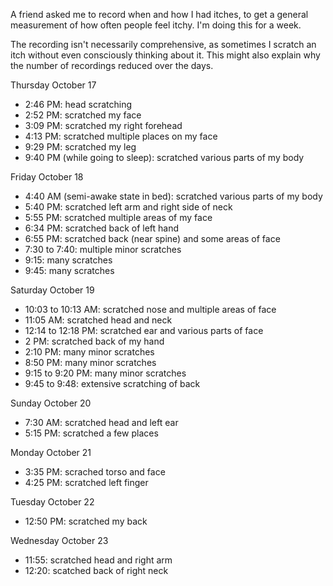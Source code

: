 A friend asked me to record when and how I had itches, to get a
general measurement of how often people feel itchy. I'm doing this for
a week.

The recording isn't necessarily comprehensive, as sometimes I scratch
an itch without even consciously thinking about it. This might also
explain why the number of recordings reduced over the days.

Thursday October 17

- 2:46 PM: head scratching
- 2:52 PM: scratched my face
- 3:09 PM: scratched my right forehead
- 4:13 PM: scratched multiple places on my face
- 9:29 PM: scratched my leg
- 9:40 PM (while going to sleep): scratched various parts of my body

Friday October 18

- 4:40 AM (semi-awake state in bed): scratched various parts of my body
- 5:40 PM: scratched left arm and right side of neck
- 5:55 PM: scratched multiple areas of my face
- 6:34 PM: scratched back of left hand
- 6:55 PM: scratched back (near spine) and some areas of face
- 7:30 to 7:40: multiple minor scratches
- 9:15: many scratches
- 9:45: many scratches

Saturday October 19

- 10:03 to 10:13 AM: scratched nose and multiple areas of face
- 11:05 AM: scratched head and neck
- 12:14 to 12:18 PM: scratched ear and various parts of face
- 2 PM: scratched back of my hand
- 2:10 PM: many minor scratches
- 8:50 PM: many minor scratches
- 9:15 to 9:20 PM: many minor scratches
- 9:45 to 9:48: extensive scratching of back

Sunday October 20

- 7:30 AM: scratched head and left ear
- 5:15 PM: scratched a few places

Monday October 21

- 3:35 PM: scrached torso and face
- 4:25 PM: scratched left finger

Tuesday October 22

- 12:50 PM: scratched my back

Wednesday October 23

- 11:55: scratched head and right arm
- 12:20: scatched back of right neck